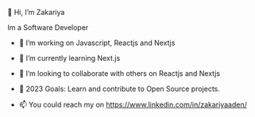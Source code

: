 👋 Hi, I’m Zakariya

Im a Software Developer

- 👀 I’m working on Javascript, Reactjs and Nextjs
- 🌱 I’m currently learning Next.js
- 💞️ I’m looking to collaborate with others on Reactjs and Nextjs
- 🥅 2023 Goals: Learn and contribute to Open Source projects.

- 📫 You could reach my on https://www.linkedin.com/in/zakariyaaden/

<!--
Zakariyacee/Zakariyacee is a ✨ special ✨ repository because its `README.md` (this file) appears on your GitHub profile.
You can click the Preview link to take a look at your changes.
-->
